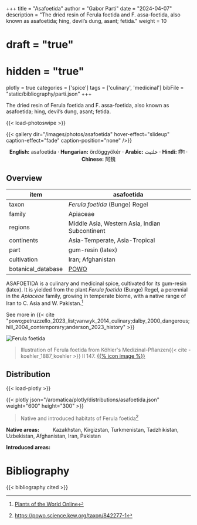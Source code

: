 +++
title = "Asafoetida"
author = "Gabor Parti"
date = "2024-04-07"
description = "The dried resin of Ferula foetida and F. assa-foetida, also known as asafoetida; hing, devil’s dung, asant; fetida."
weight = 10
# draft = "true"
# hidden = "true"
plotly = true
categories = ['spice']
tags = ['culinary', 'medicinal']
bibFile = "static/bibliography/parti.json"
+++

The dried resin of Ferula foetida and F. assa-foetida, also known as asafoetida; hing, devil’s dung, asant; fetida.

 [<i class="fab fa-wikipedia-w"></i>](https://en.wikipedia.org/wiki/Asafoetida){{< load-photoswipe >}}

{{< gallery dir="/images/photos/asafoetida" hover-effect="slideup" caption-effect="fade" caption-position="none" />}}

<center>

**English:** asafoetida · **Hungarian:** ördöggyökér · **Arabic:** <span class="arabic-text" dir="rtl">حلتیت</span> · **Hindi:** <span class="devanagari-text">हींग</span> · **Chinese:** <span class="traditional-chinese-text">阿魏</span>

</center>

## Overview

|       item       |                     asafoetida                    |
|------------------|---------------------------------------------------|
|       taxon      |           *Ferula foetida* (Bunge) Regel          |
|      family      |                      Apiaceae                     |
|      regions     |   Middle Asia, Western Asia, Indian Subcontinent  |
|    continents    |           Asia-Temperate, Asia-Tropical           |
|       part       |                 gum-resin (latex)                 |
|    cultivation   |                 Iran; Afghanistan                 |
|botanical_database|[POWO](https://powo.science.kew.org/taxon/842277-1)|

ASAFOETIDA is a culinary and medicinal spice, cultivated for its gum-resin (latex). It is yielded from the plant *Ferula foetida* (Bunge) Regel, a perennial in the *Apiaceae* family, growing in temperate biome, with a native range of Iran to C. Asia and W. Pakistan.[^powo_asafoetida]

[^powo_asafoetida]: [Plants of the World Online](https://powo.science.kew.org)

 See more in  {{< cite "powo;petruzzello_2023_list;vanwyk_2014_culinary;dalby_2000_dangerous;hill_2004_contemporary;anderson_2023_history" >}}

![Ferula foetida](/images/illustrations/asafoetida.png?width=40rem "Illustration of Ferula foetida from Köhler's Medizinal-Pflanzen")

>Illustration of Ferula foetida from Köhler's Medizinal-Pflanzen{{< cite -koehler_1887_koehler >}} II 147. [{{% icon image %}}](https://www.biodiversitylibrary.org/item/10837#page/639/mode/1up)

## Distribution

{{< load-plotly >}}

{{< plotly json="/aromatica/plotly/distributions/asafoetida.json" weight="600" height="300" >}}

>Native and introduced habitats of Ferula foetida[^powo]

[^powo]: https://powo.science.kew.org/taxon/842277-1

<p style="text-align:left;">

**Native areas:** &ensp; &ensp; &ensp; Kazakhstan, Kirgizstan, Turkmenistan, Tadzhikistan, Uzbekistan, Afghanistan, Iran, Pakistan

**Introduced areas:** 

</p>



# Bibliography

{{< bibliography cited >}}

